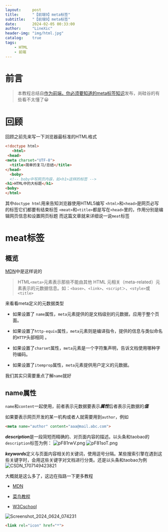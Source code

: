 ```yaml
---
layout:     post
title:      "【前端9】meta标签"
subtitle:   "【前端9】meta标签"
date:       2024-02-05 00:33:00
author:     "LineXic"
header-img: "img/html.jpg"
catalog:    true
tags:
    - HTML
    - 前端
---
```



# 前言

> 本教程总结自[作为前端，你必须要知道的meta标签知识](https://juejin.cn/post/7089271039842058253)发布，尚硅谷的有些看不太懂了😀

# 回顾

回顾之前先来写一下浏览器最标准的HTML格式
```html
<!doctype html>
   <html>
 <head>
<meta charset="UTF-8">
  <title>简单的复习/总结</title>
</head>
  <boby>
  <!-- boby中写网页内容，如<h1>这样的标签 -->
<h1>HTML中的大标题</h1>
<boby>
</html>
```

其中`doctype html`用来告知浏览器使用HTML5编写
`<html>`和`<head>`是网页必写的标签它们都要有结束标签
`<meat>`和`<title>`都是写在`<head>`里的，作用分别是编辑网页信息和设置网页标题
而这篇文章就来详细说一说`meat`标签

# meat标签
## 概览
[MDN](https://developer.mozilla.org/zh-CN/docs/Web/HTML/Element/meta)中是这样说的
> HTML`<meta>`元素表示那些不能由其他 HTML 元相关（meta-related）元素表示的元数据信息。如：`<base>`、`<link>`、`<script＞`、`<style>`或`<title>`

来看看meta定义的元数据类型

- 如果设置了 `name`属性，`meta`元素提供的是文档级别的元数据，应用于整个页面。

- 如果设置了`http-equiv`属性，`meta`元素则是编译指令，提供的信息与类似命名的`HTTP`头部相同
。
- 如果设置了`charset`属性，`meta`元素是一个字符集声明，告诉文档使用哪种字符编码。

- 如果设置了`itemprop`属性，`meta`元素提供用户定义的元数据。

我们其实只需要重点了解`name`就好

## name属性

`name`和`content`一起使用，前者表示元数据要表示***属性***后者表示元数据的***值***

如果要表示网页开发的某一机构或者人就需要用到`author`，例如

```html
<meta name="author" content="aaa@mail.abc.com">
```

***description***是一段简短而精确的、对页面内容的描述。以头条和taobao的`description`标签为例：
![pF81rwV.png](https://s11.ax1x.com/2024/02/12/pF81rwV.png)
![pF81soT.png](https://s11.ax1x.com/2024/02/12/pF81soT.png)

***keywords***定义与页面内容相关的关键词，使用逗号分隔。某些搜索引擎在遇到这些关键字时，会用这些关键字对文档进行分类。还是以头条和taobao为例
![CSDN_1707149423821](https://img.linexic.top/file/69731bb7e0b7d98fb947e.png)

大概就是这么多了，这边在指路一下更多教程

- [MDN](https://developer.mozilla.org/zh-CN/docs/Web/HTML/Element/meta)

- [菜鸟教程](https://www.runoob.com/tags/index.php?s=HTML+meta)

- [W3Cschool](https://www.w3cschool.cn/search?w=HTML+meta)

![Screenshot_2024_0624_074231](https://github.com/LineXic/LineXic.github.io/assets/121679359/60f507b1-9796-4e5f-ae52-8e7f8ebf97df)


```html
<link rel="icon" href="*">
```
